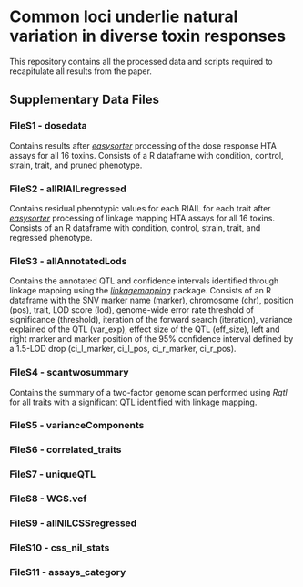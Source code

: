 # Common loci underlie natural variation in diverse toxin responses

This repository contains all the processed data and scripts required to recapitulate all results from the paper.

## Supplementary Data Files

### FileS1 - dosedata
Contains results after [*easysorter*](http://github.com/andersenlab/easysorter) processing of the dose response HTA assays for all 16 toxins. Consists of a R dataframe with condition, control, strain, trait, and pruned phenotype.

### FileS2 - allRIAILregressed
Contains residual phenotypic values for each RIAIL for each trait after [*easysorter*](http://github.com/andersenlab/easysorter) processing of linkage mapping HTA assays for all 16 toxins. Consists of an R dataframe with condition, control, strain, trait, and regressed phenotype.

### FileS3 - allAnnotatedLods
Contains the annotated QTL and confidence intervals identified through linkage mapping using the [*linkagemapping*](http://github.com/andersenlab/linkagemapping) package. Consists of an R dataframe with the SNV marker name (marker), chromosome (chr), position (pos), trait, LOD score (lod), genome-wide error rate threshold of significance (threshold), iteration of the forward search (iteration), variance explained of the QTL (var_exp), effect size of the QTL (eff_size), left and right marker and marker position of the 95% confidence interval defined by a 1.5-LOD drop (ci_l_marker, ci_l_pos, ci_r_marker, ci_r_pos).

### FileS4 - scantwosummary
Contains the summary of a two-factor genome scan performed using *Rqtl* for all traits with a significant QTL identified with linkage mapping.

### FileS5 - varianceComponents

### FileS6 - correlated_traits

### FileS7 - uniqueQTL

### FileS8 - WGS.vcf

### FileS9 - allNILCSSregressed

### FileS10 - css_nil_stats

### FileS11 - assays_category

